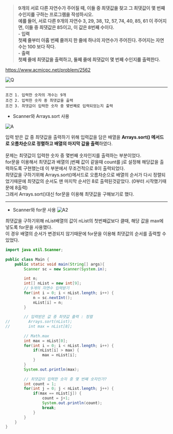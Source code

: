> **9개의 서로 다른 자연수가 주어질 때, 이들 중 최댓값을 찾고 그 최댓값이 몇 번째 수인지를 구하는 프로그램을 작성하시오. <br>예를 들어, 서로 다른 9개의 자연수 3, 29, 38, 12, 57, 74, 40, 85, 61 이 주어지면, 이들 중 최댓값은 85이고, 이 값은 8번째 수이다. <br>- 입력<br>첫째 줄부터 아홉 번째 줄까지 한 줄에 하나의 자연수가 주어진다. 주어지는 자연수는 100 보다 작다.<br>- 출력<br>첫째 줄에 최댓값을 출력하고, 둘째 줄에 최댓값이 몇 번째 수인지를 출력한다.** <br>

https://www.acmicpc.net/problem/2562

![Q](https://img1.daumcdn.net/thumb/R1280x0/?scode=mtistory2&fname=https%3A%2F%2Fblog.kakaocdn.net%2Fdn%2FnleMA%2FbtrBRodbHax%2F9Wu7DOnLvQkJD1JzIBkOhK%2Fimg.png "Q")

------------

    조건 1. 입력한 숫자의 개수는 9개
    조건 2. 입력한 숫자 중 최댓값을 출력
    조건 3. 최댓값이 입력한 숫자 중 몇번째로 입력되었는지 출력

- Scanner와 Arrays.sort 사용

![A](https://img1.daumcdn.net/thumb/R1280x0/?scode=mtistory2&fname=https%3A%2F%2Fblog.kakaocdn.net%2Fdn%2Fcc8hqA%2FbtrBSf8h2V0%2FrAwYPRMqGQ5aplQyTL2QS1%2Fimg.png "A")

입력 받은 값 중 최댓값을 출력하기 위해 입력값을 담은 배열을 **Arrays.sort() 메서드로 오름차순으로 정렬하고 배열의 마지막 값을 출력**하였다. <br>
<br>
문제는 최댓값이 입력한 숫자 중 몇번째 숫자인지를 출력하는 부분이었다.<br>
for문을 이용해서 최댓값과 배열의 j번째 값이 같을때 count를 j로 설정해 해당값을 출력하도록 구현했는데 이 부분에서 무조건적으로 8이 출력되었다. <br>
최댓값을 구하기위해 Arrays.sort()메서드로 오름차순으로 배열의 순서가 다시 정렬되었기때문에 최댓값의 순서도 맨 마지막 순서인 8로 출력된것같았다. (0부터 시작했기때문에 8출력)<br>
그래서 Arrays.sort()대신 for문을 이용해 최댓값을 구해보기로 했다.

------------

- Scanner와 for문 사용
![A2](https://img1.daumcdn.net/thumb/R1280x0/?scode=mtistory2&fname=https%3A%2F%2Fblog.kakaocdn.net%2Fdn%2FbZaSmh%2FbtrBQE9d9Jo%2Fr15FlhrZ6cVAAU693eRVA0%2Fimg.png "A2")

최댓값을 구하기위해 nList배열의 값이 nList의 첫번째값보다 클때, 해당 값을 max에 넣도록 for문을 사용했다. <br>
이 경우 배열의 순서가 변경되지 않기때문에 for문을 이용해 최댓값의 순서를 출력할 수 있었다.

```java
import java.util.Scanner;
 
public class Main {
    public static void main(String[] args){
        Scanner sc = new Scanner(System.in);
        
        int n;
        int[] nList = new int[9];
        // 9개의 자연수 입력받기
        for(int i = 0; i < nList.length; i++) {
            n = sc.nextInt();
            nList[i] = n;
        } 
        
        // 입력받은 값 중 최댓값 출력 : 정렬
//        Arrays.sort(nList); 
//        int max = nList[8];
        
        // Math.max
        int max = nList[0];
        for(int i = 0; i < nList.length; i++) {
            if(nList[i] > max) {
                max = nList[i];
            }
        }
        System.out.println(max);
 
        // 최댓값이 입력한 숫자 중 몇 번째 숫자인가?
        int count = 1;
        for(int j = 0; j < nList.length; j++) {
            if(max == nList[j]) {
                count = j+1;
                System.out.println(count); 
                break;
            }
        }
    }
}


```
